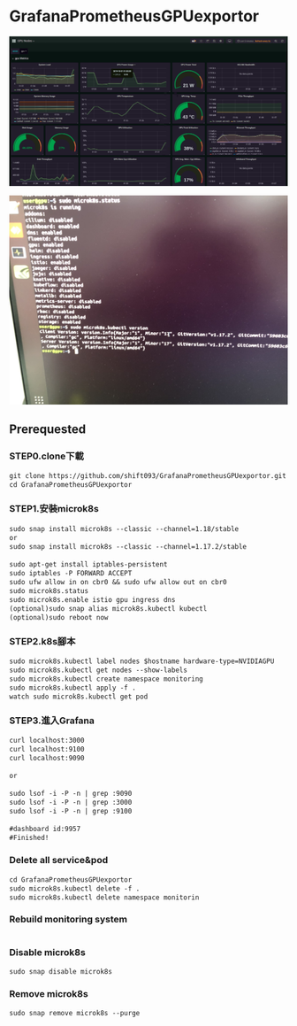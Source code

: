 # GrafanaPrometheusGPUexportor

![Alt text](/img/dashboard.jpg "Gpu monitoring dashboard")

![Alt text](/img/S__31883305.jpg)

## Prerequested
 ### STEP0.clone下載
 ```
 git clone https://github.com/shift093/GrafanaPrometheusGPUexportor.git
 cd GrafanaPrometheusGPUexportor
 ```
 ### STEP1.安裝microk8s
 ```
 sudo snap install microk8s --classic --channel=1.18/stable
 or 
 sudo snap install microk8s --classic --channel=1.17.2/stable

 sudo apt-get install iptables-persistent
 sudo iptables -P FORWARD ACCEPT
 sudo ufw allow in on cbr0 && sudo ufw allow out on cbr0
 sudo microk8s.status
 sudo microk8s.enable istio gpu ingress dns
 (optional)sudo snap alias microk8s.kubectl kubectl
 (optional)sudo reboot now
 ```
 ### STEP2.k8s腳本
 ```shell
 sudo microk8s.kubectl label nodes $hostname hardware-type=NVIDIAGPU
 sudo microk8s.kubectl get nodes --show-labels
 sudo microk8s.kubectl create namespace monitoring
 sudo microk8s.kubectl apply -f .
 watch sudo microk8s.kubectl get pod
 ```
 ### STEP3.進入Grafana
 ```
 curl localhost:3000
 curl localhost:9100
 curl localhost:9090
 
 or
 
 sudo lsof -i -P -n | grep :9090
 sudo lsof -i -P -n | grep :3000
 sudo lsof -i -P -n | grep :9100
 
 #dashboard id:9957
 #Finished!
 ```
### Delete all service&pod
```
cd GrafanaPrometheusGPUexportor
sudo microk8s.kubectl delete -f .
sudo microk8s.kubectl delete namespace monitorin
```

### Rebuild monitoring system
```
```

### Disable microk8s
```
sudo snap disable microk8s
```
 
### Remove microk8s
```
sudo snap remove microk8s --purge
```
